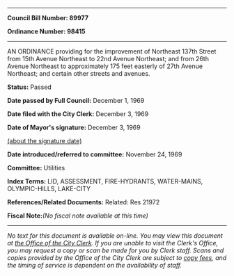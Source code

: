 

********

**Council Bill Number: 89977**
   
**Ordinance Number: 98415**
********

 AN ORDINANCE providing for the improvement of Northeast 137th Street from 15th Avenue Northeast to 22nd Avenue Northeast; and from 26th Avenue Northeast to approximately 175 feet easterly of 27th Avenue Northeast; and certain other streets and avenues.

**Status:** Passed
   
**Date passed by Full Council:** December 1, 1969
   
**Date filed with the City Clerk:** December 3, 1969
   
**Date of Mayor's signature:** December 3, 1969
   
[(about the signature date)](/~public/approvaldate.htm)
   
   
   
**Date introduced/referred to committee:** November 24, 1969
   
**Committee:** Utilities
   
   
**Index Terms:** LID, ASSESSMENT, FIRE-HYDRANTS, WATER-MAINS, OLYMPIC-HILLS, LAKE-CITY

**References/Related Documents:** Related: Res 21972

**Fiscal Note:**_(No fiscal note available at this time)_
********

_No text for this document is available on-line. You may view this document at [the Office of the City Clerk](http://www.seattle.gov/leg/clerk/contactUs.htm). If you are unable to visit the Clerk's Office, you may request a copy or scan be made for you by Clerk staff. Scans and copies provided by the Office of the City Clerk are subject to [copy fees](http://clerk.seattle.gov/~public/clerkfees.htm), and the timing of service is dependent on the availability of staff._

